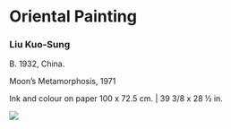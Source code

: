 # Oriental Painting

### Liu Kuo-Sung 
B. 1932, China.

Moon’s Metamorphosis, 1971  

Ink and colour on paper
100 x 72.5 cm. | 39 3/8 x 28 ½ in.

<img src="https://64.media.tumblr.com/40777ae893d1ea9b6000f7da8faa8da9/9a77f03a3eeaa5a7-7e/s2048x3072/6e12818ac80d3056d705a45550646db47ee73f05.jpg">




